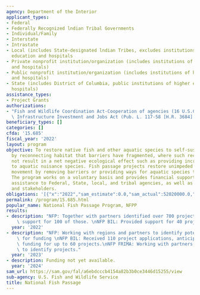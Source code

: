 ```yaml
---
agency: Department of the Interior
applicant_types:
- Federal
- Federally Recognized lndian Tribal Governments
- Individual/Family
- Interstate
- Intrastate
- Local (includes State-designated lndian Tribes, excludes institutions of higher
  education and hospitals
- Private nonprofit institution/organization (includes institutions of higher education
  and hospitals)
- Public nonprofit institution/organization (includes institutions of higher education
  and hospitals)
- State (includes District of Columbia, public institutions of higher education and
  hospitals)
assistance_types:
- Project Grants
authorizations:
- "Fish and Wildlife Coordination Act-Cooperation of agencies (16 U.S.C. \xA7661);\
  \ Infrastructure Investment and Jobs Act (Pub. L. 117-58 [H.R. 3684] 135 Stat. 1389)."
beneficiary_types: []
categories: []
cfda: '15.685'
fiscal_year: '2022'
layout: program
objective: To restore native fish and other aquatic species to self-sustaining levels
  by reconnecting habitat that barriers have fragmented, where such reconnection would
  not result in a net negative ecological effect such as providing increased habitat
  to aquatic nuisance species. Fish passage projects restore unimpeded flows and fish
  movement by removing barriers or providing ways for aquatic species to bypass them.
  The program works on a voluntary basis and provides financial support and technical
  assistance to Federal, State, local, and tribal agencies, as well as private partners
  and stakeholders.
obligations: '[{"x":"2022","sam_estimate":0.0,"sam_actual":52020000.0,"usa_spending_actual":0.0},{"x":"2023","sam_estimate":54078795.0,"sam_actual":0.0,"usa_spending_actual":17646969.52},{"x":"2024","sam_estimate":54078794.0,"sam_actual":0.0,"usa_spending_actual":0.0}]'
permalink: /program/15.685.html
popular_name: National Fish Passage Program, NFPP
results:
- description: "NFP: Together with partners identified over 700 projects and provided\
    \ support for 100 of those. \nNFP BIL: Provided support for 40 projects."
  year: '2022'
- description: "NFP: Working with regions and partners to identify potential projects\
    \ for funding \nNFP BIL: Received 110 project applications, anticipate providing\
    \ funding for up to 60 projects.\nNFP FRIMA: Working with partners and local offices\
    \ to identify projects."
  year: '2023'
- description: Funding not yet available.
  year: '2024'
sam_url: https://sam.gov/fal/a6ebdcccb4154a82b3b0ce3446d15255/view
sub-agency: U.S. Fish and Wildlife Service
title: National Fish Passage
---
```

